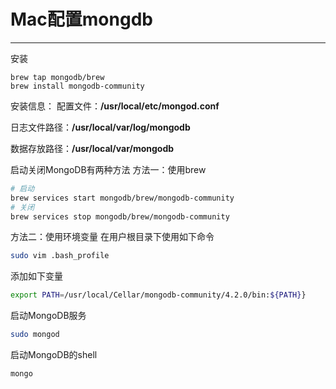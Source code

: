 # Mac配置mongdb

------

安装

```
brew tap mongodb/brew 
brew install mongodb-community
```

安装信息：
配置文件：**/usr/local/etc/mongod.conf**

日志文件路径：**/usr/local/var/log/mongodb**

数据存放路径：**/usr/local/var/mongodb**

启动关闭MongoDB有两种方法
方法一：使用brew

```bash
# 启动
brew services start mongodb/brew/mongodb-community
# 关闭
brew services stop mongodb/brew/mongodb-community
```

方法二：使用环境变量
在用户根目录下使用如下命令

```bash
sudo vim .bash_profile
```

添加如下变量

```bash
export PATH=/usr/local/Cellar/mongodb-community/4.2.0/bin:${PATH}}
```

启动MongoDB服务

```bash
sudo mongod
```

启动MongoDB的shell

```bash
mongo
```